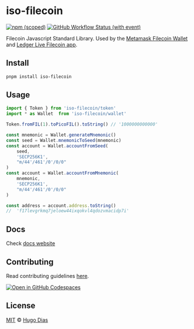 # iso-filecoin

[![npm (scoped)](https://img.shields.io/npm/v/iso-filecoin.svg)](https://www.npmjs.com/package/iso-filecoin)
[![GitHub Workflow Status (with event)](https://img.shields.io/github/actions/workflow/status/fission-codes/filecoin/iso-filecoin.yml)](https://github.com/fission-codes/filecoin/actions/workflows/iso-filecoin.yml)

Filecoin Javascript Standard Library. Used by the [Metamask Filecoin Wallet](https://github.com/filecoin-project/filsnap) and [Ledger Live Filecoin app](https://www.ledger.com/coin/wallet/filecoin).

## Install

```bash
pnpm install iso-filecoin
```

## Usage

```js
import { Token } from 'iso-filecoin/token'
import * as Wallet  from 'iso-filecoin/wallet'

Token.fromFIL(1).toPicoFIL().toString() // '1000000000000'

const mnemonic = Wallet.generateMnemonic()
const seed = Wallet.mnemonicToSeed(mnemonic)
const account = Wallet.accountFromSeed(
    seed,
    'SECP256K1',
    "m/44'/461'/0'/0/0"
)
const account = Wallet.accountFromMnemonic(
    mnemonic,
    'SECP256K1',
    "m/44'/461'/0'/0/0"
)

const address = account.address.toString() 
//  'f17levgrkmq7jeloew44ixqokvl4qdozvmacidp7i'
```

## Docs

Check [docs website](https://filecoin.hugomrdias.dev)

## Contributing

Read contributing guidelines [here](../../.github/CONTRIBUTING.md).

[![Open in GitHub Codespaces](https://github.com/codespaces/badge.svg)](https://codespaces.new/hugomrdias/filecoin)

## License

[MIT](../../license) © [Hugo Dias](http://hugodias.me)

